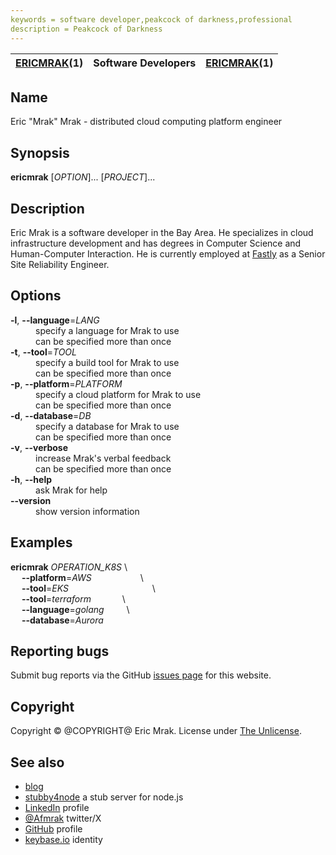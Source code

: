 ```yaml
---
keywords = software developer,peakcock of darkness,professional
description = Peakcock of Darkness
---
```

<manpage>

| <u>ERICMRAK</u>(1) | Software Developers | <u>ERICMRAK</u>(1) |
|:--------------|:-------------------:|--------------:|

## Name

Eric "Mrak" Mrak - distributed cloud computing platform engineer

## Synopsis

__ericmrak__ \[_OPTION_\]... \[_PROJECT_\]...

## Description

Eric Mrak is a software developer in the Bay Area. He specializes in cloud infrastructure
development and has degrees in Computer Science and Human-Computer Interaction.
He is currently employed at [Fastly](https://fastly.com) as a
Senior Site Reliability Engineer.

## Options

<dl>
<dt><strong>-l</strong>, <strong>--language</strong>=<em>LANG</em></dt>
<dd>specify a language for Mrak to use</dd>
<dd>can be specified more than once</dd>

<dt><strong>-t</strong>, <strong>--tool</strong>=<em>TOOL</em></dt>
<dd>specify a build tool for Mrak to use</dd>
<dd>can be specified more than once</dd>

<dt><strong>-p</strong>, <strong>--platform</strong>=<em>PLATFORM</em></dt>
<dd>specify a cloud platform for Mrak to use</dd>
<dd>can be specified more than once</dd>

<dt><strong>-d</strong>, <strong>--database</strong>=<em>DB</em></dt>
<dd>specify a database for Mrak to use</dd>
<dd>can be specified more than once</dd>

<dt><strong>-v</strong>, <strong>--verbose</strong></dt>
<dd>increase Mrak's verbal feedback</dd>
<dd>can be specified more than once</dd>

<dt><strong>-h</strong>, <strong>--help</strong></dt>
<dd>ask Mrak for help</dd>

<dt><strong>--version</strong></dt>
<dd>show version information</dd>
</dl>

## Examples

__ericmrak__ _OPERATION_K8S_ \\
<br>&emsp; __--platform__=_AWS_ &emsp;&emsp;&emsp;&emsp;&emsp; \\
<br>&emsp; __--tool__=_EKS_ &emsp;&emsp;&emsp;&emsp;&emsp;&emsp;&emsp;&emsp;&emsp; \\
<br>&emsp; __--tool__=_terraform_ &emsp;&emsp;&emsp; \\
<br>&emsp; __--language__=_golang_ &emsp;&emsp; \\
<br>&emsp; __--database__=_Aurora_

## Reporting bugs

Submit bug reports via the GitHub [issues page](https://github.com/mrak/mrak.github.io/issues) for this website.

## Copyright

Copyright &copy; @COPYRIGHT@ Eric Mrak. License under [The
Unlicense](http://unlicense.org).

## See also

* [blog](/blog)
* [stubby4node](/blog/2012-10-09/stubby4node) a stub server for node.js
* [LinkedIn](https://linkedin.com/in/ericmrak) profile
* [@Afmrak](https://twitter.com/Afmrak) twitter/X
* [GitHub](https://github.com/mrak) profile
* [keybase.io](https://keybase.io/mrak) identity

</manpage>

